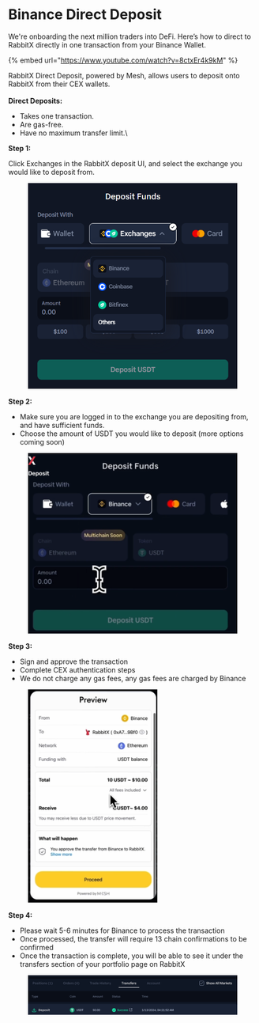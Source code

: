 # Binance Direct Deposit

We're onboarding the next million traders into DeFi. Here’s how to direct to RabbitX directly in one transaction from your Binance Wallet.

{% embed url="https://www.youtube.com/watch?v=8ctxEr4k9kM" %}

RabbitX Direct Deposit, powered by Mesh, allows users to deposit onto RabbitX from their CEX wallets.\
\
**Direct Deposits:**

* Takes one transaction.
* Are gas-free.
* Have no maximum transfer limit.\


**Step 1:**&#x20;

Click Exchanges in the RabbitX deposit UI, and select the exchange you would like to deposit from.

<figure><img src=".gitbook/assets/image (44).png" alt="" width="467"><figcaption></figcaption></figure>

**Step 2:**

* Make sure you are logged in to the exchange you are depositing from, and have sufficient funds.
* Choose the amount of USDT you would like to deposit (more options coming soon)&#x20;

<figure><img src=".gitbook/assets/image (45).png" alt="" width="563"><figcaption></figcaption></figure>

**Step 3:**

* Sign and approve the transaction
* Complete CEX authentication steps
* We do not charge any gas fees, any gas fees are charged by Binance

<figure><img src=".gitbook/assets/image (46).png" alt="" width="262"><figcaption></figcaption></figure>

**Step 4:**

* Please wait 5-6 minutes for Binance to process the transaction
* Once processed, the transfer will require 13 chain confirmations to be confirmed
* Once the transaction is complete, you will be able to see it under the transfers section of your portfolio page on RabbitX

<figure><img src=".gitbook/assets/Untitled (4).png" alt="" width="563"><figcaption></figcaption></figure>

